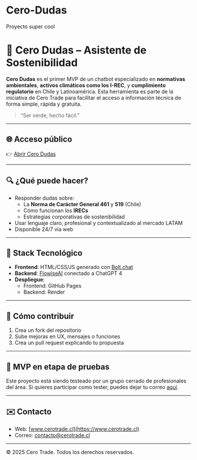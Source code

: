 # Cero-Dudas
Proyecto super cool
# 🧠 Cero Dudas – Asistente de Sostenibilidad

**Cero Dudas** es el primer MVP de un chatbot especializado en **normativas ambientales**, **activos climáticos como los I-REC**, y **cumplimiento regulatorio** en Chile y Latinoamérica. Esta herramienta es parte de la iniciativa de Cero Trade para facilitar el acceso a información técnica de forma simple, rápida y gratuita.

> “Ser verde, hecho fácil.”

---

## 🌐 Acceso público

👉 [Abrir Cero Dudas](https://TUUSUARIO.github.io/cero-dudas)

---

## 🔍 ¿Qué puede hacer?

- Responder dudas sobre:
  - La **Norma de Carácter General 461** y **519** (Chile)
  - Cómo funcionan los **IRECs**
  - Estrategias corporativas de sostenibilidad
- Usar lenguaje claro, profesional y contextualizado al mercado LATAM
- Disponible 24/7 vía web

---

## 🧰 Stack Tecnológico

- **Frontend**: HTML/CSS/JS generado con [Bolt.chat](https://bolt.chat)
- **Backend**: [FlowiseAI](https://flowiseai.com/) conectado a ChatGPT 4
- **Despliegue**:
  - Frontend: GitHub Pages
  - Backend: Render

---

## 🚀 Cómo contribuir

1. Crea un fork del repositorio
2. Sube mejoras en UX, mensajes o funciones
3. Crea un pull request explicando tu propuesta

---

## 🧪 MVP en etapa de pruebas

Este proyecto está siendo testeado por un grupo cerrado de profesionales del área. Si quieres participar como tester, puedes dejar tu correo [aquí](https://forms.gle/REEMPLAZAR-POR-FORMULARIO).

---

## ✉️ Contacto

- Web: [www.cerotrade.cl](https://www.cerotrade.cl)
- Correo: contacto@cerotrade.cl

---

© 2025 Cero Trade. Todos los derechos reservados.
